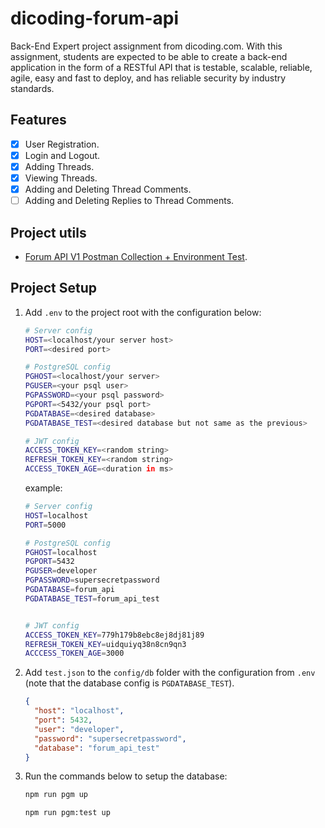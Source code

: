 [pm-v1]:
  https://github.com/dicodingacademy/a276-backend-expert-labs/raw/099-shared-content/shared-content/03-submission-content/01-Forum-API-V1/Forum%20API%20V1%20Test.zip

# dicoding-forum-api

Back-End Expert project assignment from dicoding.com. With this assignment,
students are expected to be able to create a back-end application in the form of
a RESTful API that is testable, scalable, reliable, agile, easy and fast to
deploy, and has reliable security by industry standards.

## Features

- [x] User Registration.
- [x] Login and Logout.
- [x] Adding Threads.
- [x] Viewing Threads.
- [x] Adding and Deleting Thread Comments.
- [ ] Adding and Deleting Replies to Thread Comments.

## Project utils

- [Forum API V1 Postman Collection + Environment Test][pm-v1].

## Project Setup

1. Add `.env` to the project root with the configuration below:

   ```sh
   # Server config
   HOST=<localhost/your server host>
   PORT=<desired port>

   # PostgreSQL config
   PGHOST=<localhost/your server>
   PGUSER=<your psql user>
   PGPASSWORD=<your psql password>
   PGPORT=<5432/your psql port>
   PGDATABASE=<desired database>
   PGDATABASE_TEST=<desired database but not same as the previous>

   # JWT config
   ACCESS_TOKEN_KEY=<random string>
   REFRESH_TOKEN_KEY=<random string>
   ACCESS_TOKEN_AGE=<duration in ms>
   ```

   example:

   ```sh
   # Server config
   HOST=localhost
   PORT=5000

   # PostgreSQL config
   PGHOST=localhost
   PGPORT=5432
   PGUSER=developer
   PGPASSWORD=supersecretpassword
   PGDATABASE=forum_api
   PGDATABASE_TEST=forum_api_test


   # JWT config
   ACCESS_TOKEN_KEY=779h179b8ebc8ej8dj81j89
   REFRESH_TOKEN_KEY=uidquiyq38n8cn9qn3
   ACCCESS_TOKEN_AGE=3000
   ```

2. Add `test.json` to the `config/db` folder with the configuration from `.env`
   (note that the database config is `PGDATABASE_TEST`).

   ```json
   {
     "host": "localhost",
     "port": 5432,
     "user": "developer",
     "password": "supersecretpassword",
     "database": "forum_api_test"
   }
   ```

3. Run the commands below to setup the database:
   ```sh
   npm run pgm up
   ```
   ```sh
   npm run pgm:test up
   ```

